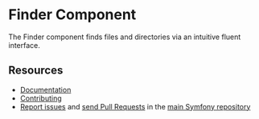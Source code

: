 Finder Component
================

The Finder component finds files and directories via an intuitive fluent
interface.

Resources
---------

  * [Documentation](https://symfony.com/doc/current/components/finder.html)
  * [Contributing](https://symfony.com/doc/current/contributing/index.html)
  * [Report issues](https://github.com/oldpak/symfony/issues) and
    [send Pull Requests](https://github.com/oldpak/symfony/pulls)
    in the [main Symfony repository](https://github.com/oldpak/symfony)
